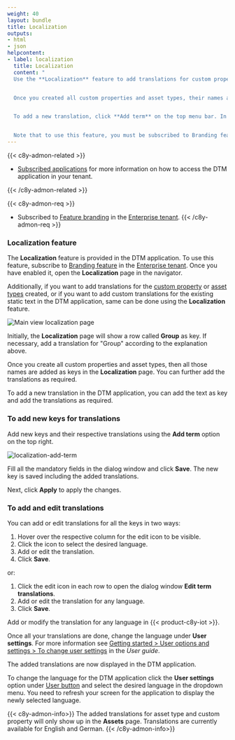 ```yaml
---
weight: 40
layout: bundle
title: Localization
outputs:
- html
- json
helpcontent:
- label: localization
  title: Localization
  content: "
  Use the **Localization** feature to add translations for custom properties or asset types, as well as to add custom translations for the existing static text in the DTM application.


  Once you created all custom properties and asset types, their names are added as keys in the **Localization** page. You can add further translations as required.  


  To add a new translation, click **Add term** on the top menu bar. In the resulting dialog box, add the name of the key, followed by the translation in the respective field.


  Note that to use this feature, you must be subscribed to Branding feature application in the Enterprise tenant."
---
```


{{< c8y-admon-related >}}
* [Subscribed applications](/users-guide/administration/#subscribed-applications) for more information on how to access the DTM application in your tenant.

{{< /c8y-admon-related >}}

{{< c8y-admon-req >}}
* Subscribed to [Feature branding](/users-guide/enterprise-tenant/#branding) in the [Enterprise tenant](/users-guide/enterprise-tenant/#overview).
{{< /c8y-admon-req >}}

<a name=""></a>
### Localization feature

The **Localization** feature is provided in the DTM application. To use this feature, subscribe to [Branding feature](/users-guide/enterprise-tenant/#branding) in the [Enterprise tenant](/users-guide/enterprise-tenant/#overview). Once you have enabled it, open the **Localization** page in the navigator.

Additionally, if you want to add translations for the [custom property](/dtm/asset-types/#property-library) or [asset types](/dtm/asset-types/#asset-types) created, or if you want to add custom translations for the existing static text in the DTM application, same can be done using the **Localization** feature.

![Main view localization page](/images/dtm/localization/dtm-localozation-main-page.png)

Initially, the **Localization** page will show a row called **Group** as key. If necessary, add a translation for "Group" according to the explanation above.

Once you create all custom properties and asset types, then all those names are added as keys in the **Localization** page. You can further add the translations as required.

To add a new translation in the DTM application, you can add the text as key and add the translations as required.


<a name=""></a>
### To add new keys for translations

Add new keys and their respective translations using the **Add term** option on the top right.


![localization-add-term](/images/dtm/localization/dtm-localization-add-term.png)


Fill all the mandatory fields in the dialog window and click **Save**. The new key is saved including the added translations.

Next, click **Apply** to apply the changes.


<a name=""></a>
### To add and edit translations

 You can add or edit translations for all the keys in two ways:

1. Hover over the respective column for the edit icon to be visible.
2. Click the icon to select the desired language.
3. Add or edit the translation.
4. Click **Save**.

or:

1. Click the edit icon in each row to open the dialog window **Edit term translations**.
2. Add or edit the translation for any language.
3. Click **Save**.

Add or modify the translation for any language in {{< product-c8y-iot >}}.

Once all your translations are done, change the language under **User settings**. For more information see [Getting started > User options and settings > To change user settings](/users-guide/getting-started/#gui-features) in the *User guide*.


The added translations are now displayed in the DTM application.

To change the language for the DTM application click the **User settings** option under [User button](/users-guide/getting-started/#gui-features) and select the desired language in the dropdown menu. You need to refresh your screen for the application to display the newly selected language.


{{< c8y-admon-info>}}
The added translations for asset type and custom property will only show up in the **Assets** page. Translations are currently available for English and German.
{{< /c8y-admon-info>}}
